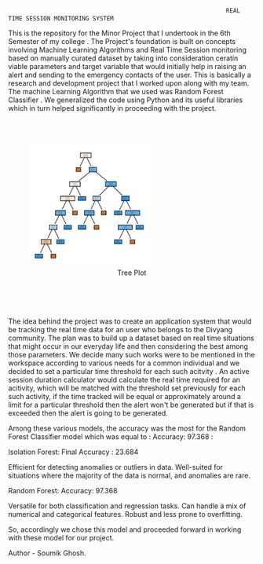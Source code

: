                                                                   REAL TIME SESSION MONITORING SYSTEM 


This is the repository for the Minor Project that I undertook in the 6th Semester of my college .
The Project's foundation is built on concepts involving Machine Learning Algorithms and Real Time Session monitoring
based on manually curated dataset by taking into consideration ceratin viable parameters and target variable that would initially help in 
raising an alert and sending to the emergency contacts of the user. This is basically a research and development project that I worked upon 
along with my team. The machine Learning Algorithm that we used was Random Forest Classifier . We generalized the code using Python and its useful libraries 
which in turn helped significantly in proceeding with the project.
 <br>
 <br>
 <br>
 <br>
<figure>
    <img src="Pictorial-Representation/Tree%20Plot.png" height="250" width="250">
    <figcaption style="text-align : center">Tree Plot</figcaption>
</figure>

<br>
<br>
<br>
<br>
The idea behind the project was to create an application system that would be tracking the real time data for an user who belongs to the Divyang community. 
The plan was to build up a dataset based on real time situations that might occur in our everyday life and then considering the best among those parameters.
We decide many such works were to be mentioned in the workspace according to various needs for a common individual and we decided to set a particular time threshold 
for each such acitvity . An active session duration calculator would calculate the real time required for an acitivity, which will be matched with the threshold set previously
for each such activity, if the time tracked will be equal or approximately around a limit for  a particular threshold then the alert won't be generated but if that is exceeded
then the alert is going to be generated.

Among these various models, the accuracy was the most for the Random Forest Classifier model which was equal to : Accuracy: 97.368   : 


Isolation Forest: Final Accuracy : 23.684

Efficient for detecting anomalies or outliers in data.
Well-suited for situations where the majority of the data is normal, and anomalies are rare.



Random Forest:  Accuracy: 97.368

Versatile for both classification and regression tasks.
Can handle a mix of numerical and categorical features.
Robust and less prone to overfitting.


So, accordingly we chose this model and proceeded forward in working with these model for our project.



Author - Soumik Ghosh.

